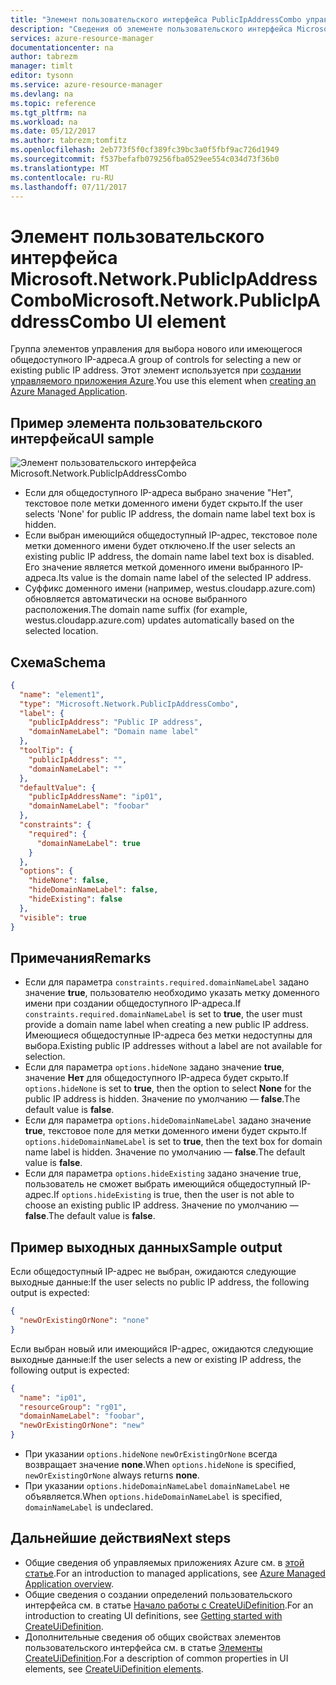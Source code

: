 ```yaml
---
title: "Элемент пользовательского интерфейса PublicIpAddressCombo управляемого приложения Azure | Документация Майкрософт"
description: "Сведения об элементе пользовательского интерфейса Microsoft.Network.PublicIpAddressCombo для управляемых приложений Azure"
services: azure-resource-manager
documentationcenter: na
author: tabrezm
manager: timlt
editor: tysonn
ms.service: azure-resource-manager
ms.devlang: na
ms.topic: reference
ms.tgt_pltfrm: na
ms.workload: na
ms.date: 05/12/2017
ms.author: tabrezm;tomfitz
ms.openlocfilehash: 2eb773f5f0cf389fc39bc3a0f5fbf9ac726d1949
ms.sourcegitcommit: f537befafb079256fba0529ee554c034d73f36b0
ms.translationtype: MT
ms.contentlocale: ru-RU
ms.lasthandoff: 07/11/2017
---
```

# <a name="microsoftnetworkpublicipaddresscombo-ui-element"></a><span data-ttu-id="d199b-103">Элемент пользовательского интерфейса Microsoft.Network.PublicIpAddressCombo</span><span class="sxs-lookup"><span data-stu-id="d199b-103">Microsoft.Network.PublicIpAddressCombo UI element</span></span>
<span data-ttu-id="d199b-104">Группа элементов управления для выбора нового или имеющегося общедоступного IP-адреса.</span><span class="sxs-lookup"><span data-stu-id="d199b-104">A group of controls for selecting a new or existing public IP address.</span></span> <span data-ttu-id="d199b-105">Этот элемент используется при [создании управляемого приложения Azure](managed-application-publishing.md).</span><span class="sxs-lookup"><span data-stu-id="d199b-105">You use this element when [creating an Azure Managed Application](managed-application-publishing.md).</span></span>

## <a name="ui-sample"></a><span data-ttu-id="d199b-106">Пример элемента пользовательского интерфейса</span><span class="sxs-lookup"><span data-stu-id="d199b-106">UI sample</span></span>
![Элемент пользовательского интерфейса Microsoft.Network.PublicIpAddressCombo](./media/managed-application-elements/microsoft.network.publicipaddresscombo.png)

- <span data-ttu-id="d199b-108">Если для общедоступного IP-адреса выбрано значение "Нет", текстовое поле метки доменного имени будет скрыто.</span><span class="sxs-lookup"><span data-stu-id="d199b-108">If the user selects 'None' for public IP address, the domain name label text box is hidden.</span></span>
- <span data-ttu-id="d199b-109">Если выбран имеющийся общедоступный IP-адрес, текстовое поле метки доменного имени будет отключено.</span><span class="sxs-lookup"><span data-stu-id="d199b-109">If the user selects an existing public IP address, the domain name label text box is disabled.</span></span> <span data-ttu-id="d199b-110">Его значение является меткой доменного имени выбранного IP-адреса.</span><span class="sxs-lookup"><span data-stu-id="d199b-110">Its value is the domain name label of the selected IP address.</span></span>
- <span data-ttu-id="d199b-111">Суффикс доменного имени (например, westus.cloudapp.azure.com) обновляется автоматически на основе выбранного расположения.</span><span class="sxs-lookup"><span data-stu-id="d199b-111">The domain name suffix (for example, westus.cloudapp.azure.com) updates automatically based on the selected location.</span></span>

## <a name="schema"></a><span data-ttu-id="d199b-112">Схема</span><span class="sxs-lookup"><span data-stu-id="d199b-112">Schema</span></span>
```json
{
  "name": "element1",
  "type": "Microsoft.Network.PublicIpAddressCombo",
  "label": {
    "publicIpAddress": "Public IP address",
    "domainNameLabel": "Domain name label"
  },
  "toolTip": {
    "publicIpAddress": "",
    "domainNameLabel": ""
  },
  "defaultValue": {
    "publicIpAddressName": "ip01",
    "domainNameLabel": "foobar"
  },
  "constraints": {
    "required": {
      "domainNameLabel": true
    }
  },
  "options": {
    "hideNone": false,
    "hideDomainNameLabel": false,
    "hideExisting": false
  },
  "visible": true
}
```

## <a name="remarks"></a><span data-ttu-id="d199b-113">Примечания</span><span class="sxs-lookup"><span data-stu-id="d199b-113">Remarks</span></span>
- <span data-ttu-id="d199b-114">Если для параметра `constraints.required.domainNameLabel` задано значение **true**, пользователю необходимо указать метку доменного имени при создании общедоступного IP-адреса.</span><span class="sxs-lookup"><span data-stu-id="d199b-114">If `constraints.required.domainNameLabel` is set to **true**, the user must provide a domain name label when creating a new public IP address.</span></span> <span data-ttu-id="d199b-115">Имеющиеся общедоступные IP-адреса без метки недоступны для выбора.</span><span class="sxs-lookup"><span data-stu-id="d199b-115">Existing public IP addresses without a label are not available for selection.</span></span>
- <span data-ttu-id="d199b-116">Если для параметра `options.hideNone` задано значение **true**, значение **Нет** для общедоступного IP-адреса будет скрыто.</span><span class="sxs-lookup"><span data-stu-id="d199b-116">If `options.hideNone` is set to **true**, then the option to select **None** for the public IP address is hidden.</span></span> <span data-ttu-id="d199b-117">Значение по умолчанию — **false**.</span><span class="sxs-lookup"><span data-stu-id="d199b-117">The default value is **false**.</span></span>
- <span data-ttu-id="d199b-118">Если для параметра `options.hideDomainNameLabel` задано значение **true**, текстовое поле для метки доменного имени будет скрыто.</span><span class="sxs-lookup"><span data-stu-id="d199b-118">If `options.hideDomainNameLabel` is set to **true**, then the text box for domain name label is hidden.</span></span> <span data-ttu-id="d199b-119">Значение по умолчанию — **false**.</span><span class="sxs-lookup"><span data-stu-id="d199b-119">The default value is **false**.</span></span>
- <span data-ttu-id="d199b-120">Если для параметра `options.hideExisting` задано значение true, пользователь не сможет выбрать имеющийся общедоступный IP-адрес.</span><span class="sxs-lookup"><span data-stu-id="d199b-120">If `options.hideExisting` is true, then the user is not able to choose an existing public IP address.</span></span> <span data-ttu-id="d199b-121">Значение по умолчанию — **false**.</span><span class="sxs-lookup"><span data-stu-id="d199b-121">The default value is **false**.</span></span>

## <a name="sample-output"></a><span data-ttu-id="d199b-122">Пример выходных данных</span><span class="sxs-lookup"><span data-stu-id="d199b-122">Sample output</span></span>
<span data-ttu-id="d199b-123">Если общедоступный IP-адрес не выбран, ожидаются следующие выходные данные:</span><span class="sxs-lookup"><span data-stu-id="d199b-123">If the user selects no public IP address, the following output is expected:</span></span>
```json
{
  "newOrExistingOrNone": "none"
}
```

<span data-ttu-id="d199b-124">Если выбран новый или имеющийся IP-адрес, ожидаются следующие выходные данные:</span><span class="sxs-lookup"><span data-stu-id="d199b-124">If the user selects a new or existing IP address, the following output is expected:</span></span>
```json
{
  "name": "ip01",
  "resourceGroup": "rg01",
  "domainNameLabel": "foobar",
  "newOrExistingOrNone": "new"
}
```
- <span data-ttu-id="d199b-125">При указании `options.hideNone` `newOrExistingOrNone` всегда возвращает значение **none**.</span><span class="sxs-lookup"><span data-stu-id="d199b-125">When `options.hideNone` is specified, `newOrExistingOrNone` always returns **none**.</span></span>
- <span data-ttu-id="d199b-126">При указании `options.hideDomainNameLabel` `domainNameLabel` не объявляется.</span><span class="sxs-lookup"><span data-stu-id="d199b-126">When `options.hideDomainNameLabel` is specified, `domainNameLabel` is undeclared.</span></span>

## <a name="next-steps"></a><span data-ttu-id="d199b-127">Дальнейшие действия</span><span class="sxs-lookup"><span data-stu-id="d199b-127">Next steps</span></span>
* <span data-ttu-id="d199b-128">Общие сведения об управляемых приложениях Azure см. в [этой статье](managed-application-overview.md).</span><span class="sxs-lookup"><span data-stu-id="d199b-128">For an introduction to managed applications, see [Azure Managed Application overview](managed-application-overview.md).</span></span>
* <span data-ttu-id="d199b-129">Общие сведения о создании определений пользовательского интерфейса см. в статье [Начало работы с CreateUiDefinition](managed-application-createuidefinition-overview.md).</span><span class="sxs-lookup"><span data-stu-id="d199b-129">For an introduction to creating UI definitions, see [Getting started with CreateUiDefinition](managed-application-createuidefinition-overview.md).</span></span>
* <span data-ttu-id="d199b-130">Дополнительные сведения об общих свойствах элементов пользовательского интерфейса см. в статье [Элементы CreateUiDefinition](managed-application-createuidefinition-elements.md).</span><span class="sxs-lookup"><span data-stu-id="d199b-130">For a description of common properties in UI elements, see [CreateUiDefinition elements](managed-application-createuidefinition-elements.md).</span></span>
